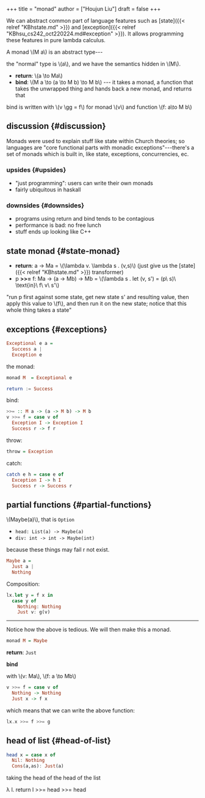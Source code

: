 +++
title = "monad"
author = ["Houjun Liu"]
draft = false
+++

We can abstract common part of language features such as [state]({{< relref "KBhstate.md" >}}) and [exception]({{< relref "KBhsu_cs242_oct220224.md#exception" >}}). It allows programming these features in pure lambda calculus.

A monad \\(M a\\) is an abstract type---

the "normal" type is \\(a\\), and we have the semantics hidden in \\(M\\).

-   **return**: \\(a \to Ma\\)
-   **bind**: \\(M a \to  (a \to  M b) \to  M b\\) --- it takes a monad, a function that takes the unwrapped thing and hands back a new monad, and returns that

bind is written with \\(v \gg = f\\) for monad \\(v\\) and function \\(f: a\to M b\\)


## discussion {#discussion}

Monads were used to explain stuff like state within Church theories; so languages are "core functional parts with monadic exceptions"---there's a set of monads which is built in, like state, exceptions, concurrencies, ec.


### upsides {#upsides}

-   "just programming": users can write their own monads
-   fairly ubiquitous in haskall


### downsides {#downsides}

-   programs using return and bind tends to be contagious
-   performance is bad: no free lunch
-   stuff ends up looking like C++


## state monad {#state-monad}

-   **return**: a -&gt; Ma = \\(\lambda v. \lambda s . (v,s)\\) (just give us the [state]({{< relref "KBhstate.md" >}}) transformer)
-   p **&gt;&gt;=** f: Ma -&gt; (a -&gt; Mb) -&gt; Mb = \\(\lambda s . let (v, s') = (p\ s)\ \text{in}\ f\ v\ s'\\)

"run p first against some state, get new state s' and resulting value, then apply this value to \\(f\\), and then run it on the new state; notice that this whole thing takes a state"


## exceptions {#exceptions}

```haskell
Exceptional e a =
  Success a |
  Exception e
```

the monad:

```haskell
monad M  = Exceptional e
```

```haskell
return := Success
```

bind:

```haskell
>>= :: M a -> (a -> M b) -> M b
v >>= f = case v of
  Exception I -> Exception I
  Success r -> f r
```

throw:

```haskell
throw = Exception
```

catch:

```haskell
catch e h = case e of
  Exception I -> h I
  Success r -> Success r
```


## partial functions {#partial-functions}

\\(Maybe(a)\\), that is `Option`

-   `head: List(a) -> Maybe(a)`
-   `div: int -> int -> Maybe(int)`

because these things may fail r not exist.

```haskell
Maybe a =
  Just a |
  Nothing
```

Composition:

```haskell
lx.let y = f x in
  case y of
    Nothing: Nothing
    Just v: g(v)
```

---

Notice how the above is tedious. We will then make this a monad.

```haskell
monad M = Maybe
```

**return**: `Just`

**bind**

with \\(v: Ma\\), \\(f: a \to Mb\\)

```haskell
v >>= f = case v of
  Nothing -> Nothing
  Just x -> f x
```

which means that we can write the above function:

```haskell
lx.x >>= f >>= g
```


## head of list {#head-of-list}

```haskell
head x = case x of
  Nil: Nothing
  Cons(a,as): Just(a)
```

taking the head of the head of the list

&lambda; l. return l &gt;&gt;= head &gt;&gt;= head
